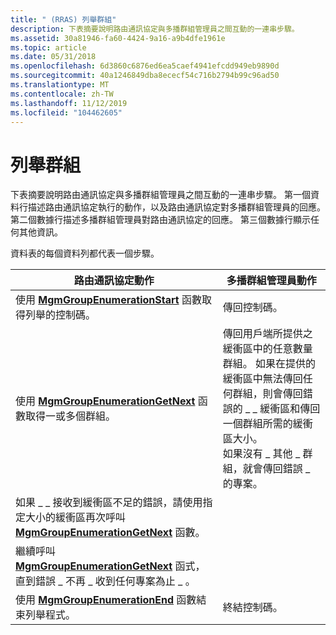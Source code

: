 ```yaml
---
title: " (RRAS) 列舉群組"
description: 下表摘要說明路由通訊協定與多播群組管理員之間互動的一連串步驟。
ms.assetid: 30a81946-fa60-4424-9a16-a9b4dfe1961e
ms.topic: article
ms.date: 05/31/2018
ms.openlocfilehash: 6d3860c6876ed6ea5caef4941efcdd949eb9890d
ms.sourcegitcommit: 40a1246849dba8ececf54c716b2794b99c96ad50
ms.translationtype: MT
ms.contentlocale: zh-TW
ms.lasthandoff: 11/12/2019
ms.locfileid: "104462605"
---
```

# <a name="enumerating-groups"></a>列舉群組

下表摘要說明路由通訊協定與多播群組管理員之間互動的一連串步驟。 第一個資料行描述路由通訊協定執行的動作，以及路由通訊協定對多播群組管理員的回應。 第二個數據行描述多播群組管理員對路由通訊協定的回應。 第三個數據行顯示任何其他資訊。

資料表的每個資料列都代表一個步驟。



| 路由通訊協定動作                                                                                                                                                    | 多播群組管理員動作                                                                                                                                                                                                                                                                               |
|----------------------------------------------------------------------------------------------------------------------------------------------------------------------------|--------------------------------------------------------------------------------------------------------------------------------------------------------------------------------------------------------------------------------------------------------------------------------------------------------------|
| 使用 [**MgmGroupEnumerationStart**](/windows/desktop/api/Mgm/nf-mgm-mgmgroupenumerationstart) 函數取得列舉的控制碼。                                                         | 傳回控制碼。                                                                                                                                                                                                                                                                                             |
| 使用 [**MgmGroupEnumerationGetNext**](/windows/desktop/api/Mgm/nf-mgm-mgmgroupenumerationgetnext) 函數取得一或多個群組。                                                             | 傳回用戶端所提供之緩衝區中的任意數量群組。 如果在提供的緩衝區中無法傳回任何群組，則會傳回錯誤的 \_ \_ 緩衝區和傳回一個群組所需的緩衝區大小。<br/> 如果沒有 \_ 其他 \_ 群組，就會傳回錯誤 \_ 的專案。<br/> |
| 如果 \_ \_ 接收到緩衝區不足的錯誤，請使用指定大小的緩衝區再次呼叫 [**MgmGroupEnumerationGetNext**](/windows/desktop/api/Mgm/nf-mgm-mgmgroupenumerationgetnext) 函數。 |                                                                                                                                                                                                                                                                                                              |
| 繼續呼叫 [**MgmGroupEnumerationGetNext**](/windows/desktop/api/Mgm/nf-mgm-mgmgroupenumerationgetnext) 函式，直到錯誤 \_ 不再 \_ 收到任何專案為止 \_ 。                                   |                                                                                                                                                                                                                                                                                                              |
| 使用 [**MgmGroupEnumerationEnd**](/windows/desktop/api/Mgm/nf-mgm-mgmgroupenumerationend) 函數結束列舉程式。                                                                   | 終結控制碼。                                                                                                                                                                                                                                                                                          |



 

 

 





